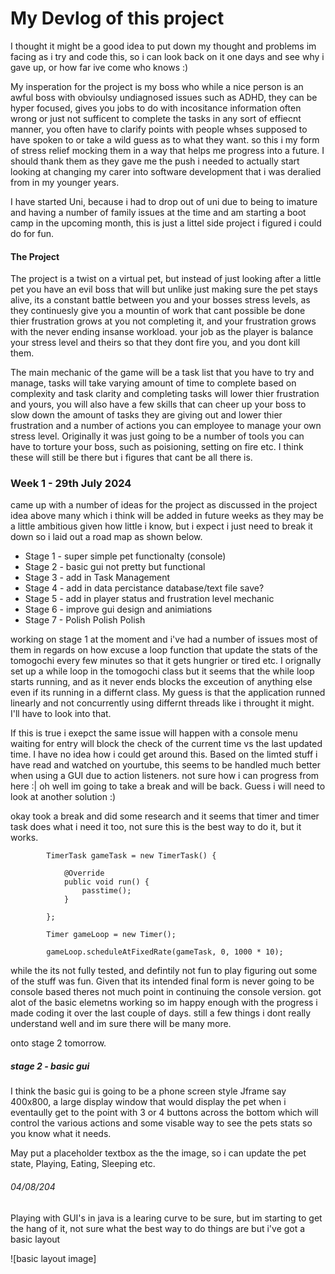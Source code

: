 # My Devlog of this project
I thought it might be a good idea to put down my thought and problems im facing as i try and code this, so i can look back on it one days and see why i gave up, or how far ive come who knows :) 

My insperation for the project is my boss who while a nice person is an awful boss with obvioulsy undiagnosed issues such as ADHD, they can be hyper focused, gives you jobs to do with incositance information often wrong or just not sufficent to complete the tasks in any sort of effiecnt manner, you often have to clarify points with people whses supposed to have spoken to or take a wild guess as to what they want. so this i my form of stress relief mocking them in a way that helps me progress into a future. I should thank them as they gave me the push i needed to actually start looking at changing my carer into software development that i was deralied from in my younger years. 

I have started Uni, because i had to drop out of uni due to being to imature and having a number of family issues at the time and am starting a boot camp in the upcoming month, this is just a littel side project i figured i could do for fun. 

#### The Project

The project is a twist on a virtual pet, but instead of just looking after a little pet you have an evil boss that will but unlike just making sure the pet stays alive, its a constant battle between you and your bosses stress levels, as they continuesly give you a mountin of work that cant possible be done thier frustration grows at you not completing it, and your frustration grows with the never ending insanse workload. your job as the player is balance your stress level and theirs so that they dont fire you, and you dont kill them. 

The main mechanic of the game will be a task list that you have to try and manage, tasks will take varying amount of time to complete based on complexity and task clarity and completing tasks will lower thier frustration and yours, you will also have a few skills that can cheer up your boss to slow down the amount of tasks they are giving out and lower thier frustration and a number of actions you can employee to manage your own stress level. Originally it was just going to be a number of tools you can have to torture your boss, such as poisioning, setting on fire etc. I think these will still be there but i figures that cant be all there is. 


### Week 1 - 29th July 2024

came up with a number of ideas for the project as discussed in the project idea above many which i think will be added in future weeks as they may be a little ambitious given how little i know, but i expect i just need to break it down so i laid out a road map as shown below. 

- Stage 1 - super simple pet functionalty (console)
- Stage 2 - basic gui not pretty but functional
- Stage 3 - add in Task Management
- Stage 4 - add in data percistance database/text file save?
- Stage 5 - add in player status and frustration level mechanic
- Stage 6 - improve gui design and animiations
- Stage 7 - Polish Polish Polish

working on stage 1 at the moment and i've had a number of issues most of them in regards on how excuse a loop function that update the stats of the tomogochi every few minutes so that it gets hungrier or tired etc. I orignally set up a while loop in the tomogochi class but it seems that the while loop starts running, and as it never ends blocks the exceution of anything else even if its running in a differnt class. My guess is that the application runned linearly and not concurrently using differnt threads like i throught it might. I'll have to look into that. 

If this is true i exepct the same issue will happen with a console menu waiting for entry will block the check of the current time vs the last updated time. I have no idea how i could get around this. Based on the limted stuff i have read and watched on yourtube, this seems to be handled much better when using a GUI due to action listeners. not sure how i can progress from here :| oh well im going to take a break and will be back. Guess i will need to look at another solution :) 

okay took a break and did some research and it seems that timer and timer task does what i need it too, not sure this is the best way to do it, but it works. 

```
        TimerTask gameTask = new TimerTask() {

            @Override
            public void run() {
                passtime();
            }
            
        };

        Timer gameLoop = new Timer();

        gameLoop.scheduleAtFixedRate(gameTask, 0, 1000 * 10);
```

while the its not fully tested, and defintily not fun to play figuring out some of the stuff was fun. Given that its intended final form is never going to be console based theres not much point in continuing the console version. got alot of the basic elemetns working so im happy enough with the progress i made coding it over the last couple of days. still a few things i dont really understand well and im sure there will be many more.

onto stage 2 tomorrow. 

##### stage 2 - basic gui

I think the basic gui is going to be a phone screen style Jframe say 400x800, a large display window that would display the pet when i eventaully get to the point with 3 or 4 buttons across the bottom which will control the various actions and some visable way to see the pets stats so you know what it needs. 

May put a placeholder textbox as the the image, so i can update the pet state, Playing, Eating, Sleeping etc. 


###### 04/08/204

Playing with GUI's in java is a learing curve to be sure, but im starting to get the hang of it, not sure what the best way to do things are but i've got a basic layout

![basic layout image]
